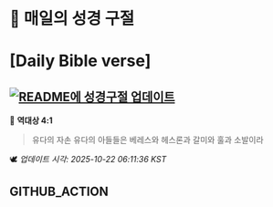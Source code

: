 # 🙏 매일의 성경 구절
# [Daily Bible verse]
## [![README에 성경구절 업데이트](https://github.com/DONGSUKA/first_test/actions/workflows/update-readme-bible.yml/badge.svg)](https://github.com/DONGSUKA/first_test/actions/workflows/update-readme-bible.yml)
<!-- START_BIBLE_VERSE -->
📖 **역대상 4:1**
> 유다의 자손 유다의 아들들은 베레스와 헤스론과 갈미와 훌과 소발이라

🕊️ _업데이트 시각: 2025-10-22 06:11:36 KST_
  <!-- END_BIBLE_VERSE -->
## GITHUB_ACTION

